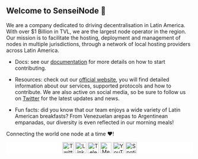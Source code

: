## Welcome to SenseiNode 💫

We are a company dedicated to driving decentralisation in Latin America. With over $1 Billion in TVL, we are the largest node operator in the region. Our mission is to facilitate the hosting, deployment and management of nodes in multiple jurisdictions, through a network of local hosting providers across Latin America.

- Docs: see our [documentation](https://docs.senseinode.com/) for more details on how to start contributing.

- Resources: check out our [official website](https://www.senseinode.com/), you will find detailed information about our services, supported protocols and how to contribute. We are also active on social media, so be sure to follow us on [Twitter](https://twitter.com/senseinode) for the latest updates and news.

- Fun facts: did you know that our team enjoys a wide variety of Latin American breakfasts? From Venezuelan arepas to Argentinean empanadas, our diversity is even reflected in our morning meals!

Connecting the world one node at a time ❤️!

<p align="center" style="background-color:white">
<a href="https://twitter.com/senseinode" target="blank"><img align="center" src="https://www.vectorlogo.zone/logos/twitter/twitter-tile.svg" alt="Twitter senseinode" height="30" width="30" /></a>
<a href="https://www.linkedin.com/company/senseinode/" target="blank"><img align="center" src="https://www.vectorlogo.zone/logos/linkedin/linkedin-icon.svg" alt="LinkedIn senseinode" height="30" width="30" /></a>
<a href="https://t.me/senseinodechat" target="blank"><img align="center" src="https://www.vectorlogo.zone/logos/telegram/telegram-icon.svg" alt="Telegram senseinodechat" height="30" width="30" /></a>
<a href="https://medium.com/@SenseiNode" target="blank"><img align="center" src="https://www.vectorlogo.zone/logos/medium/medium-tile.svg" alt="Medium @SenseiNode" height="30" width="30" /></a>
<a href="https://www.youtube.com/channel/UCDHWLiqCH3j8CxWiRZ_4rmQ" target="blank"><img align="center" src="https://www.vectorlogo.zone/logos/youtube/youtube-icon.svg" alt="YouTube @senseinode1495" height="30" width="30" /></a>
<a href="https://open.spotify.com/show/1VNEm3s86Kq1L9htrAqNKt" target="blank"><img align="center" src="https://www.vectorlogo.zone/logos/spotify/spotify-icon.svg" alt="Spotify @show/1VNEm3s86Kq1L9htrAqNKt?si=4f5a02c234334355" height="30" width="30" /></a>
</p>
